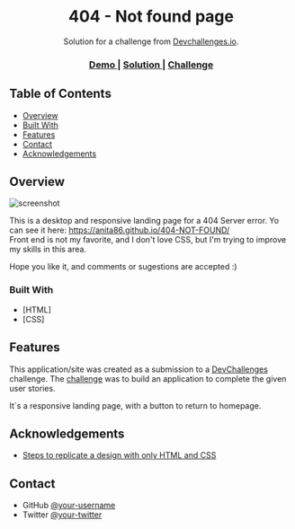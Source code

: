 <!-- Please update value in the {}  -->

<h1 align="center">404 - Not found page</h1>

<div align="center">
   Solution for a challenge from  <a href="http://devchallenges.io" target="_blank">Devchallenges.io</a>.
</div>

<div align="center">
  <h3>
    <a href="https://anita86.github.io/404-NOT-FOUND/">
      Demo
    </a>
    <span> | </span>
    <a href="https://anita86.github.io/404-NOT-FOUND/">
      Solution
    </a>
    <span> | </span>
    <a href="https://devchallenges.io/challenges/wBunSb7FPrIepJZAg0sY">
      Challenge
    </a>
  </h3>
</div>

<!-- TABLE OF CONTENTS -->

## Table of Contents

- [Overview](#overview)
- [Built With](#built-with)
- [Features](#features)
- [Contact](#contact)
- [Acknowledgements](#acknowledgements)

<!-- OVERVIEW -->

## Overview

![screenshot](https://github.com/anita86/404-NOT-FOUND/blob/main/pesta%C3%B1a%20pc.png)

This is a desktop and responsive landing page for a 404 Server error.
Yo can see it here: https://anita86.github.io/404-NOT-FOUND/   
Front end is not my favorite, and I don't love CSS, but I'm trying to improve my skills in this area.

Hope you like it, and comments or sugestions are accepted :)


### Built With

<!-- This section should list any major frameworks that you built your project using. Here are a few examples.-->

- [HTML]
- [CSS]


## Features

<!-- List the features of your application or follow the template. Don't share the figma file here :) -->

This application/site was created as a submission to a [DevChallenges](https://devchallenges.io/challenges) challenge. The [challenge](https://devchallenges.io/challenges/wBunSb7FPrIepJZAg0sY) was to build an application to complete the given user stories.

It´s a responsive landing page, with a button to return to homepage.


## Acknowledgements

<!-- This section should list any articles or add-ons/plugins that helps you to complete the project. This is optional but it will help you in the future. For exmpale -->

- [Steps to replicate a design with only HTML and CSS](https://devchallenges-blogs.web.app/how-to-replicate-design/)


## Contact

- GitHub [@your-username](https://{github.com/anita86})
- Twitter [@your-twitter](https://{twitter.com/anita86ok})
